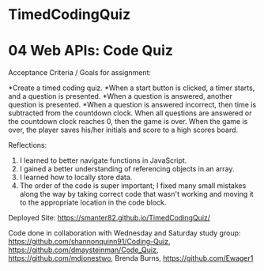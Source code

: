 # TimedCodingQuiz
# 04 Web APIs: Code Quiz

Acceptance Criteria / Goals for assignment:

*Create a timed coding quiz.
*When a start button is clicked, a timer starts, and a question is presented.
*When a question is answered, another question is presented.
*When a question is answered incorrect, then time is subtracted from the countdown clock.
When all questions are answered or the countdown clock reaches 0, then the game is over.
When the game is over, the player saves his/her initials and score to a high scores board.

Reflections:

1) I learned to better navigate functions in JavaScript.
2) I gained a better understanding of referencing objects in an array.
3) I learned how to locally store data.
4) The order of the code is super important; I fixed many small mistakes along the way by taking correct code that wasn't working and moving it to the appropriate location in the code block.

Deployed Site:  https://smanter82.github.io/TimedCodingQuiz/


Code done in collaboration with Wednesday and Saturday study group:  https://github.com/shannonquinn91/Coding-Quiz, https://github.com/dmaysteinman/Code_Quiz, https://github.com/mdjonestwo, Brenda Burns, https://github.com/Ewager1
